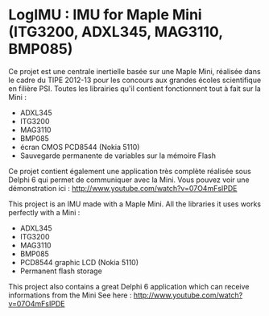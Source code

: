 LogIMU : IMU for Maple Mini (ITG3200, ADXL345, MAG3110, BMP085)
======
Ce projet est une centrale inertielle basée sur une Maple Mini, réalisée dans le cadre du TIPE 2012-13 pour les concours aux grandes écoles scientifique en filière PSI.
Toutes les librairies qu'il contient fonctionnent tout à fait sur la Mini :
 - ADXL345
 - ITG3200
 - MAG3110
 - BMP085
 - écran CMOS PCD8544 (Nokia 5110)
 - Sauvegarde permanente de variables sur la mémoire Flash

Ce projet contient également une application très complète réalisée sous Delphi 6 qui permet de communiquer avec la Mini.
Vous pouvez voir une démonstration ici : http://www.youtube.com/watch?v=07O4mFsIPDE



This project is an IMU made with a Maple Mini.
All the libraries it uses works perfectly with a Mini :
 - ADXL345
 - ITG3200
 - MAG3110
 - BMP085
 - PCD8544 graphic LCD (Nokia 5110)
 - Permanent flash storage

This project also contains a great Delphi 6 application which can receive informations from the Mini
See here : http://www.youtube.com/watch?v=07O4mFsIPDE
